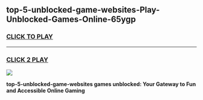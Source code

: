 
## top-5-unblocked-game-websites-Play-Unblocked-Games-Online-65ygp
<h3>
<a href="https://premium76.site?title=top-5-unblocked-game-websites&ref=24A">CLICK TO PLAY</a></h3>
<hr>

<h3>
<a href="https://premium76.site?title=top-5-unblocked-game-websites&ref=24A">CLICK 2 PLAY</a>
  
</h3>

<a href="https://premium76.site?title=top-5-unblocked-game-websites&ref=24A"><img src="https://clearcache.store/games.png"></a>


**top-5-unblocked-game-websites games unblocked: Your Gateway to Fun and Accessible Online Gaming**
